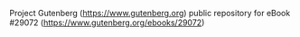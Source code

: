 Project Gutenberg (https://www.gutenberg.org) public repository for eBook #29072 (https://www.gutenberg.org/ebooks/29072)
